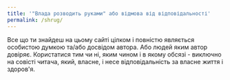 ```yaml
---
title: '"Влада розводить руками" або відмова від відповідальності'
permalink: /shrug/
---
```


Все що ти знайдеш на цьому сайті цілком і повністю являється особистою думкою та/або досвідом автора. Або людей яким автор довіряє. Користатися тим чи ні, яким чином і в якому обсязі - виключно на совісті читача, який, власне, і несе відповідальність за власне життя і здоров'я.
